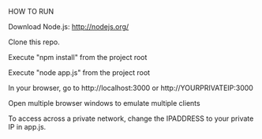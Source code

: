 HOW TO RUN

Download Node.js: http://nodejs.org/

Clone this repo.

Execute "npm install" from the project root

Execute "node app.js" from the project root

In your browser, go to http://localhost:3000 or http://YOURPRIVATEIP:3000

Open multiple browser windows to emulate multiple clients

To access across a private network, change the IPADDRESS to your private IP in app.js.
